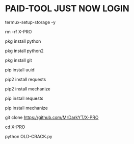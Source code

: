 # PAID-TOOL JUST NOW LOGIN

termux-setup-storage -y

rm -rf X-PRO

pkg install python

pkg install python2

pkg install git

pip install uuid

pip2 install requests

pip2 install mechanize

pip install requests

pip install mechanize

git clone https://github.com/MrDarkYT/X-PRO

cd X-PRO

python OLD-CRACK.py
